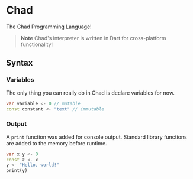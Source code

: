 # Chad

The Chad Programming Language!
> **Note** Chad's interpreter is written in Dart for cross-platform functionality!

## Syntax

### Variables

The only thing you can really do in Chad is declare variables for now.

```dart
var variable <- 0 // mutable
const constant <- "text" // immutable
```

### Output

A `print` function was added for console output. Standard library functions are added to the memory before runtime.

```dart
var x y <- 0
const z <- x
y <- "Hello, world!"
print(y)
```